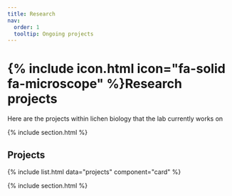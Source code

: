 ```yaml
---
title: Research
nav:
  order: 1
  tooltip: Ongoing projects
---
```


# {% include icon.html icon="fa-solid fa-microscope" %}Research projects

Here are the projects within lichen biology that the lab currently works on

{% include section.html %}

## Projects

{% include list.html data="projects" component="card" %}

{% include section.html %}

